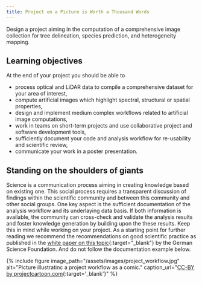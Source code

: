 ```yaml
---
title: Project on a Picture is Worth a Thousand Words
---
```


Design a project aiming in the computation of a comprehensive image collection for tree delineation, species prediction, and heterogeneity mapping.

<!--more-->



## Learning objectives
At the end of your project you should be able to
* process optical and LiDAR data to compile a comprehensive dataset for your area of interest,
* compute artificial images which highlight spectral, structural or spatial properties,
* design and implement medium complex workflows related to artificial image computations,
* work in teams on short-term projects and use collaborative project and software development tools,
* sufficiently document your code and analysis workflow for re-usability and scientific review,
* communicate your work in a poster presentation.


## Standing on the shoulders of giants
Science is a communication process aiming in creating knowledge based on existing one. This social process requires a transparent discussion of findings within the scientific community and between this community and other social groups. One key aspect is the sufficient documentation of the analysis workflow and its underlaying data basis. If both information is available, the community can cross-check and validate the analysis results and foster knowledge generation by building upon the these results. Keep this in mind while working on your project. As a starting point for further reading we recommend the recommendations on good scientific practice as published in the [white paper on this topic](http://www.dfg.de/en/research_funding/principles_dfg_funding/good_scientific_practice/index.html){:target="_blank"} by the German Science Foundation. And do not follow the documentation example below.

{% include figure image_path="/assets/images/project_workflow.jpg" alt="Picture illustratinc a project workflow as a comic." caption_url="[CC-BY by projectcartoon.com](http://www.projectcartoon.com/cartoon/2100083/new){:target='_blank'}" %}